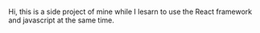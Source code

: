 Hi, this is a side project of mine while I lesarn to use the React framework and javascript at the same time. 
